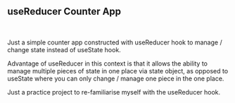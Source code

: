 ## useReducer Counter App

<br>

Just a simple counter app constructed with useReducer hook to manage / change state instead of useState hook.

Advantage of useReducer in this context is that it allows the ability to manage multiple pieces of state in one place via state object, as opposed to useState where you can only change / manage one piece in the one place.

Just a practice project to re-familiarise myself with the useReducer hook.
